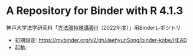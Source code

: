 # A Repository for Binder with R 4.1.3

神戸大学法学研究科「[方法論特殊講義III](https://www.jaysong.net/kobe-ci/)（2022年度）」用Binderレポジトリ


* 初期設定: <https://mybinder.org/v2/gh/JaehyunSong/binder-kobe/HEAD>
* 起動: 
